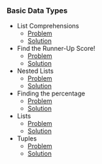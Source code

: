 ### Basic Data Types

* List Comprehensions
  * [Problem](https://www.hackerrank.com/challenges/list-comprehensions/problem?isFullScreen=true)
  * [Solution](https://github.com/Tointech/Hackerrank-solutions/blob/master/Python/Basic%20Data%20Types/List%20Comprehensions/solution.py)
* Find the Runner-Up Score!
  * [Problem](https://www.hackerrank.com/challenges/find-second-maximum-number-in-a-list/problem?isFullScreen=true)
  * [Solution](https://github.com/Tointech/Hackerrank-solutions/blob/master/Python/Basic%20Data%20Types/Find%20the%20Runner-Up%20Score!/solution.py)
* Nested Lists
  * [Problem](https://www.hackerrank.com/challenges/nested-list/problem?isFullScreen=true)
  * [Solution](https://github.com/Tointech/Hackerrank-solutions/blob/master/Python/Basic%20Data%20Types/Nested%20Lists/solution.py)
* Finding the percentage
  * [Problem](https://www.hackerrank.com/challenges/finding-the-percentage/problem?isFullScreen=true)
  * [Solution]()
* Lists
  * [Problem](https://www.hackerrank.com/challenges/python-lists/problem?isFullScreen=true)
  * [Solution]()
* Tuples
  * [Problem](https://www.hackerrank.com/challenges/python-tuples/problem?isFullScreen=true)
  * [Solution]()
